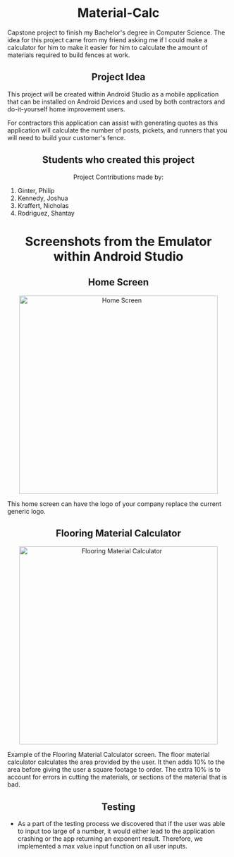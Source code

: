 <h1 align="center"> Material-Calc </h1>

Capstone project to finish my Bachelor's degree in Computer Science. The idea for this project came from my friend asking me if I could make a calculator for him to make it easier for him to calculate the amount of materials required to build fences at work.

<h2 align="center"> Project Idea </h2>

This project will be created within Android Studio as a mobile application that can be installed on Android Devices and used by both contractors and do-it-yourself home improvement users. 

For contractors this application can assist with generating quotes as this application will calculate the number of posts, pickets, and runners that you will need to build your customer's fence.

<h2 align="center"> Students who created this project </h2>

<p align="center"> Project Contributions made by:
  <ol>
    <li> Ginter, Philip</li>
    <li> Kennedy, Joshua</li>
    <li> Kraffert, Nicholas</li>
    <li> Rodriguez, Shantay</li>
  </ol>
</p>

  
<h1 align="center"> Screenshots from the Emulator within Android Studio </h1>


<h2 align="center"> Home Screen </h2>
  <p align="center">
  <img width="450" src="https://user-images.githubusercontent.com/59085936/156727852-41548a2d-c4bd-4c95-b6a3-6ad5e732aa91.jpg" alt = "Home Screen">

  This home screen can have the logo of your company replace the current generic logo.
</p>

<h2 align="center"> Flooring Material Calculator </h2>
<p align = "center">
  <img width="450" src="https://user-images.githubusercontent.com/59085936/156916314-f14aadf9-a90d-40f1-90da-897ba0a25943.png" alt="Flooring Material Calculator">
  
  Example of the Flooring Material Calculator screen. The floor material calculator calculates the area provided by the user. It then adds 10% to the area before giving the user
  a square footage to order. The extra 10% is to account for errors in cutting the materials, or sections of the material that is bad. 
</p>

<h2 align="center"> Testing </h2>
<p align = "center"> 
  <ul>
    <li>As a part of the testing process we discovered that if the user was able to input too large of a number, it would either lead to the application crashing or the app returning an exponent result. Therefore, we implemented a max value input function on all user inputs.</li>
  </ul>

